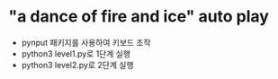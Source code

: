 # "a dance of fire and ice" auto play

- pynput 패키지를 사용하여 키보드 조작 <br>
- python3 level1.py로 1단계 실행 <br>
- python3 level2.py로 2단계 실행 
